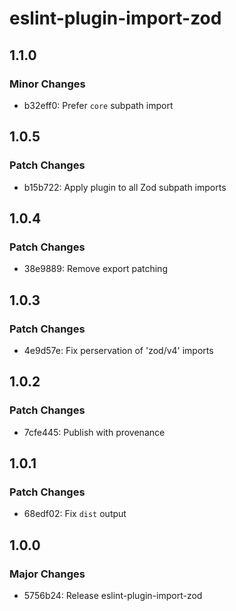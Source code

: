 # eslint-plugin-import-zod

## 1.1.0

### Minor Changes

- b32eff0: Prefer `core` subpath import

## 1.0.5

### Patch Changes

- b15b722: Apply plugin to all Zod subpath imports

## 1.0.4

### Patch Changes

- 38e9889: Remove export patching

## 1.0.3

### Patch Changes

- 4e9d57e: Fix perservation of 'zod/v4' imports

## 1.0.2

### Patch Changes

- 7cfe445: Publish with provenance

## 1.0.1

### Patch Changes

- 68edf02: Fix `dist` output

## 1.0.0

### Major Changes

- 5756b24: Release eslint-plugin-import-zod
